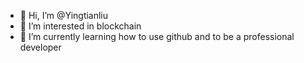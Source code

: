 - 👋 Hi, I’m @Yingtianliu
- 👀 I’m interested in blockchain
- 🌱 I’m currently learning how to use github and to be a professional developer

<!---
Yingtianliu/Yingtianliu is a ✨ special ✨ repository because its `README.md` (this file) appears on your GitHub profile.
You can click the Preview link to take a look at your changes.
--->
